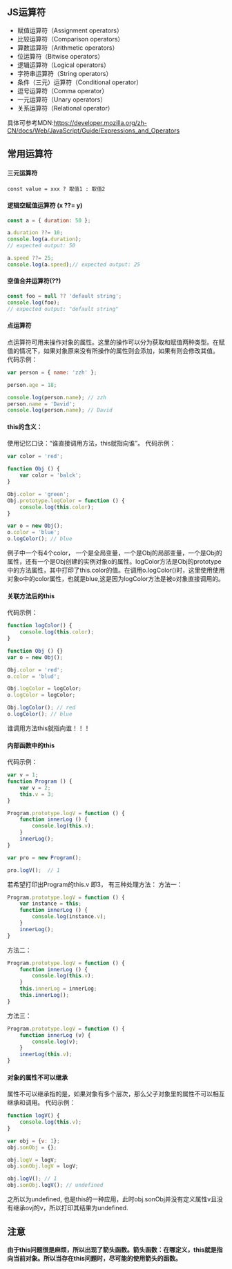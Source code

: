 ## JS运算符
* 赋值运算符（Assignment operators）
* 比较运算符（Comparison operators）
* 算数运算符（Arithmetic operators）
* 位运算符（Bitwise operators）
* 逻辑运算符（Logical operators）
* 字符串运算符（String operators）
* 条件（三元）运算符（Conditional operator）
* 逗号运算符（Comma operator）
* 一元运算符（Unary operators）
* 关系运算符（Relational operator）

具体可参考MDN:https://developer.mozilla.org/zh-CN/docs/Web/JavaScript/Guide/Expressions_and_Operators

## 常用运算符
#### 三元运算符
```const value = xxx ? 取值1 : 取值2```

#### 逻辑空赋值运算符 (x ??= y)
```javascript
const a = { duration: 50 };

a.duration ??= 10;
console.log(a.duration);
// expected output: 50

a.speed ??= 25;
console.log(a.speed);// expected output: 25
 ```

#### 空值合并运算符(??)
```javascript
const foo = null ?? 'default string';
console.log(foo);
// expected output: "default string"
 ```



#### 点运算符
点运算符可用来操作对象的属性。这里的操作可以分为获取和赋值两种类型。在赋值的情况下，如果对象原来没有所操作的属性则会添加，如果有则会修改其值。
代码示例：
```javascript
var person = { name: 'zzh' };

person.age = 18;

console.log(person.name); // zzh
person.name = 'David';
console.log(person.name); // David
 ```

#### this的含义：
使用记忆口诀：“谁直接调用方法，this就指向谁”。
代码示例：
```javascript
var color = 'red';

function Obj () {
	var color = 'balck';
}

Obj.color = 'green';
Obj.prototype.logColor = function () {
	console.log(this.color);
}

var o = new Obj();
o.color = 'blue';
o.logColor(); // blue
```
例子中一个有4个color， 一个是全局变量，一个是Obj的局部变量，一个是Obj的属性，还有一个是Obj创建的实例对象o的属性。logColor方法是Obj的prototype中的方法属性，其中打印了this.color的值。在调用o.logColor()时，这里使用使用对象o中的color属性，也就是blue,这是因为logColor方法是被o对象直接调用的。

#### 关联方法后的this
代码示例：
```javascript
function logColor() {
	console.log(this.color);
}

function Obj () {}
var o = new Obj();

Obj.color = 'red';
o.color = 'blud';

Obj.logColor = logColor;
o.logColor = logColor;

Obj.logColor(); // red
o.logColor(); // blue
```
谁调用方法this就指向谁！！！

#### 内部函数中的this
代码示例：
```javascript
var v = 1;
function Program () {
	var v = 2;
	this.v = 3;
}

Program.prototype.logV = function () {
	function innerLog () {
		console.log(this.v);
	}
	innerLog();
}

var pro = new Program();

pro.logV();  // 1
```
若希望打印出Program的this.v 即3， 有三种处理方法：
方法一：
```javascript
Program.prototype.logV = function () {
	var instance = this;
	function innerLog () {
		console.log(instance.v);
	}
	innerLog();
}
```
方法二：
```javascript
Program.prototype.logV = function () {
	function innerLog () {
		console.log(this.v);
	}
	this.innerLog = innerLog;
	this.innerLog();
}
```
方法三：
```javascript
Program.prototype.logV = function () {
	function innerLog (v) {
		console.log(v);
	}
	innerLog(this.v);
}
```

#### 对象的属性不可以继承
属性不可以继承指的是，如果对象有多个层次，那么父子对象里的属性不可以相互继承和调用。
代码示例：
```javascript
function logV() {
	console.log(this.v);
}

var obj = {v: 1};
obj.sonObj = {};

obj.logV = logV;
obj.sonObj.logV = logV;

obj.logV(); // 1
obj.sonObj.logV(); // undefined
```
之所以为undefined, 也是this的一种应用，此时obj.sonObj并没有定义属性v且没有继承ovj的v，所以打印其结果为undefined. 


## 注意
**由于this问题很是麻烦，所以出现了箭头函数。箭头函数：在哪定义，this就是指向当前对象。所以当存在this问题时，尽可能的使用箭头的函数。**

